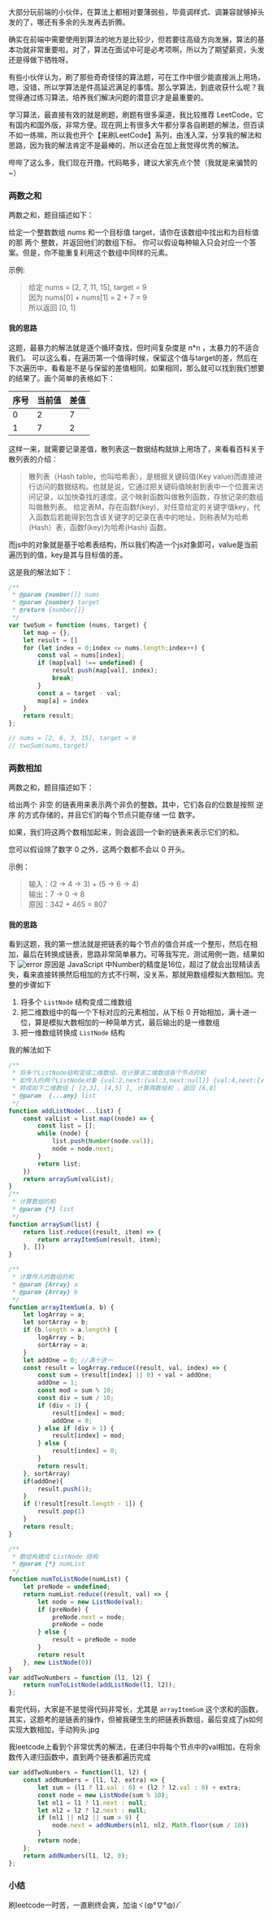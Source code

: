 大部分玩前端的小伙伴，在算法上都相对要薄弱些，毕竟调样式、调兼容就够掉头发的了，哪还有多余的头发再去折腾。

确实在前端中需要使用到算法的地方是比较少，但若要往高级方向发展，算法的基本功就非常重要啦。对了，算法在面试中可是必考项啊，所以为了期望薪资，头发还是得做下牺牲呀。

有些小伙伴认为，刷了那些奇奇怪怪的算法题，可在工作中很少能直接派上用场，嗯，没错，所以学算法是件高延迟满足的事情。那么学算法，到底收获什么呢？我觉得通过练习算法，培养我们解决问题的潜意识才是最重要的。

学习算法，最直接有效的就是刷题，刷题有很多渠道，我比较推荐 LeetCode，它有国内和国外版，非常方便。现在网上有很多大牛都分享各自刷题的解法，但百读不如一练嘛，所以我也开个【来刷LeetCode】系列，由浅入深，分享我的解法和思路，因为我的解法肯定不是最棒的，所以还会在加上我觉得优秀的解法。

哔哔了这么多，我们现在开撸。代码略多，建议大家先点个赞（我就是来骗赞的~）

### 两数之和
两数之和，题目描述如下：

给定一个整数数组 nums 和一个目标值 target，请你在该数组中找出和为目标值的那 两个 整数，并返回他们的数组下标。
你可以假设每种输入只会对应一个答案。但是，你不能重复利用这个数组中同样的元素。

示例:
> 给定 nums = [2, 7, 11, 15], target = 9 <br>
因为 nums[0] + nums[1] = 2 + 7 = 9<br>
所以返回 [0, 1]

#### 我的思路
这题，最暴力的解法就是逐个循环查找，但时间复杂度是 n*n ，太暴力的不适合我们。
可以这么看，在遍历第一个值得时候，保留这个值与target的差，然后在下次遍历中，看看是不是与保留的差值相同，如果相同，那么就可以找到我们想要的结果了。画个简单的表格如下：

| 序号  | 当前值    |  差值  |
| ---- | ---- | ---- |
| 0  | 2  | 7  |
| 1  | 7 | 2  |

这样一来，就需要记录差值，散列表这一数据结构就排上用场了，来看看百科关于散列表的介绍：

> 散列表（Hash table，也叫哈希表），是根据关键码值(Key value)而直接进行访问的数据结构。也就是说，它通过把关键码值映射到表中一个位置来访问记录，以加快查找的速度。这个映射函数叫做散列函数，存放记录的数组叫做散列表。
给定表M，存在函数f(key)，对任意给定的关键字值key，代入函数后若能得到包含该关键字的记录在表中的地址，则称表M为哈希(Hash）表，函数f(key)为哈希(Hash) 函数。

而js中的对象就是基于哈希表结构，所以我们构造一个js对象即可，value是当前遍历到的值，key是其与目标值的差。

这是我的解法如下：

```javascript
/**
 * @param {number[]} nums
 * @param {number} target
 * @return {number[]}
 */
var twoSum = function (nums, target) {
    let map = {};
    let result = []
    for (let index = 0;index <= nums.length;index++) {
        const val = nums[index];
        if (map[val] !== undefined) {
            result.push(map[val], index);
            break;
        }
        const a = target - val;
        map[a] = index
    }
    return result;
};

// nums = [2, 6, 3, 15], target = 9
// twoSum(nums,target)
```

### 两数相加
两数之和，题目描述如下：

给出两个 非空 的链表用来表示两个非负的整数。其中，它们各自的位数是按照 逆序 的方式存储的，并且它们的每个节点只能存储 一位 数字。

如果，我们将这两个数相加起来，则会返回一个新的链表来表示它们的和。

您可以假设除了数字 0 之外，这两个数都不会以 0 开头。

示例：
>输入：(2 -> 4 -> 3) + (5 -> 6 -> 4)<br>
输出：7 -> 0 -> 8<br>
原因：342 + 465 = 807

#### 我的思路
看到这题，我的第一想法就是把链表的每个节点的值合并成一个整形，然后在相加，最后在转换成链表，思路非常简单暴力。可等我写完，测试用例一跑，结果如下
![error](./image/leetcode/error.png)
原因是 JavaScript 中Number的精度是16位，超过了就会出现精读丢失，看来直接转换然后相加的方式不行啊，没关系，那就用数组模拟大数相加。完整的步骤如下
1. 将多个 `ListNode` 结构变成二维数组
2. 把二维数组中的每一个下标对应的元素相加，从下标 0 开始相加，满十进一位，算是模拟大数相加的一种简单方式，最后输出的是一维数组
3. 把一维数组转换成 `ListNode` 结构

我的解法如下

```javascript
/**
 * 将多个ListNode结构变成二维数组，在计算该二维数组各个节点的和
 * 如传入的两个ListNode对象 {val:2,next:{val:3,next:null}} {val:4,next:{val:5,next:null}}
 * 转成如下二维数组 [ [2,3], [4,5] ], 计算两数组和 ，返回 [6,8]
 * @param  {...any} list 
 */
function addListNode(...list) {
    const valList = list.map((node) => {
        const list = [];
        while (node) {
            list.push(Number(node.val));
            node = node.next;
        }
        return list;
    })
    return arraySum(valList);
}
/**
 * 计算数组的和
 * @param {*} list 
 */
function arraySum(list) {
    return list.reduce((result, item) => {
        return arrayItemSum(result, item);
    }, [])
}

/**
 * 计算传入的数组的和
 * @param {Array} a 
 * @param {Array} b 
 */
function arrayItemSum(a, b) {
    let logArray = a;
    let sortArray = b;
    if (b.length > a.length) {
        logArray = b;
        sortArray = a;
    }
    let addOne = 0; //满十进一
    const result = logArray.reduce((result, val, index) => {
        const sum = (result[index] || 0) + val + addOne;
        addOne = 1;
        const mod = sum % 10;
        const div = sum / 10;
        if (div < 1) {
            result[index] = mod;
            addOne = 0;
        } else if (div > 1) {
            result[index] = mod;
        } else {
            result[index] = 0;
        }
        return result;
    }, sortArray)
    if(addOne){
        result.push(1);
    }
    if (!result[result.length - 1]) {
        result.pop(1)
    }
    return result;
}

/**
 * 数组构建成 ListNode 结构
 * @param {*} numList 
 */
function numToListNode(numList) {
    let preNode = undefined;
    return numList.reduce((result, val) => {
        let node = new ListNode(val);
        if (preNode) {
            preNode.next = node;
            preNode = node
        } else {
            result = preNode = node
        }
        return result
    }, new ListNode(0))
}
var addTwoNumbers = function (l1, l2) {
    return numToListNode(addListNode(l1, l2));
};
```

看完代码，大家是不是觉得代码非常长，尤其是 `arrayItemSum` 这个求和的函数，其实，这题考的是链表的操作，但被我硬生生的把链表拆数组，最后变成了js如何实现大数相加，手动狗头.jpg

我leetcode上看到个非常优秀的解法，在递归中将每个节点中的val相加，在将余数传入递归函数中，直到两个链表都遍历完成

```javascript
var addTwoNumbers = function(l1, l2) {
    const addNumbers = (l1, l2, extra) => {
        let sum = (l1 ? l1.val : 0) + (l2 ? l2.val : 0) + extra;
        const node = new ListNode(sum % 10);
        let nl1 = l1 ? l1.next : null;
        let nl2 = l2 ? l2.next : null;
        if (nl1 || nl2 || sum > 9) {
            node.next = addNumbers(nl1, nl2, Math.floor(sum / 10))
        }
        return node;
    };
    return addNumbers(l1, l2, 0);
};
```

### 小结
刷leetcode一时苦，一直刷终会爽，加油ヾ(◍°∇°◍)ﾉﾞ


